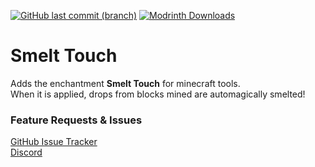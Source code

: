 [![GitHub last commit (branch)](https://img.shields.io/github/last-commit/SchitzPseudonym/SmeltTouch/master?style=for-the-badge&logo=github&logoColor=%23181717&label=Github)](https://github.com/SchitzPseudonym/SmeltTouch)
[![Modrinth Downloads](https://img.shields.io/modrinth/dt/GMrbfjiJ?style=for-the-badge&logo=modrinth&logoColor=%2300AF5C&label=Modrinth)](https://modrinth.com/project/smelt-touch)
# Smelt Touch

Adds the enchantment **Smelt Touch** for minecraft tools.<br>
When it is applied, drops from blocks mined are automagically smelted!

### Feature Requests & Issues
[GitHub Issue Tracker](https://github.com/BananaPuppy/VariantFurnaces/issues/new/choose)<br>
[Discord](https://discord.gg/rWkXF7pbmG)